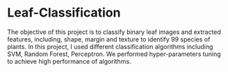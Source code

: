 # Leaf-Classification
The objective of this project is to classify binary leaf images and extracted features, including, shape, margin and texture to identify 99 species of plants. 
In this project, I used different classification algorithms including SVM, Random Forest, Perceptron. 
We performed hyper-parameters tuning to achieve high performance of algorithms. 
